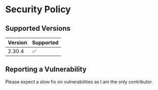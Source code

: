 # Security Policy

## Supported Versions

| Version | Supported          |
| ------- | ------------------ |
| 2.30.4   | :white_check_mark: |


## Reporting a Vulnerability

Please expect a slow fix on vulnerabilities as I am the only contributor.
